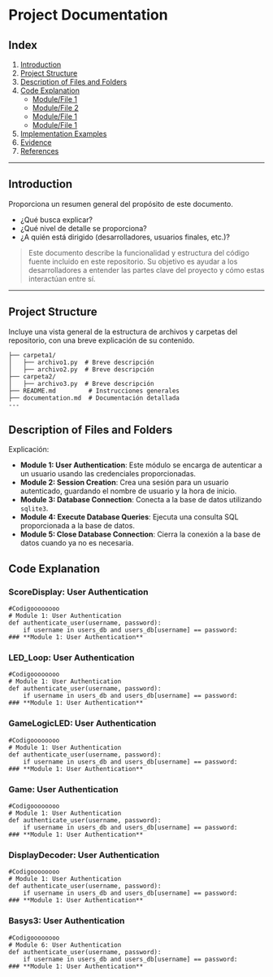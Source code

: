# **Project Documentation**  

## **Index**  
1. [Introduction](#introduction)  
2. [Project Structure](#project-structure)  
3. [Description of Files and Folders](#description-of-files-and-folders)  
4. [Code Explanation](#code-explanation)  
   - [Module/File 1](#modulefile-1)  
   - [Module/File 2](#modulefile-2)
   - [Module/File 1](#modulefile-1)
   - [Module/File 1](#modulefile-1)   
5. [Implementation Examples](#implementation-examples)  
6. [Evidence](#evidence)  
7. [References](#references)
---

## **Introduction**  
Proporciona un resumen general del propósito de este documento.  
- ¿Qué busca explicar?  
- ¿Qué nivel de detalle se proporciona?  
- ¿A quién está dirigido (desarrolladores, usuarios finales, etc.)?  

> Este documento describe la funcionalidad y estructura del código fuente incluido en este repositorio. Su objetivo es ayudar a los desarrolladores a entender las partes clave del proyecto y cómo estas interactúan entre sí.  

---

## **Project Structure**  
Incluye una vista general de la estructura de archivos y carpetas del repositorio, con una breve explicación de su contenido.  

```plaintext
├── carpeta1/  
│   ├── archivo1.py  # Breve descripción  
│   ├── archivo2.py  # Breve descripción  
├── carpeta2/  
│   ├── archivo3.py  # Breve descripción  
├── README.md         # Instrucciones generales  
├── documentation.md  # Documentación detallada  
---
```
## **Description of Files and Folders**  
Explicación:
- **Module 1: User Authentication**: Este módulo se encarga de autenticar a un usuario usando las credenciales proporcionadas.
- **Module 2: Session Creation**: Crea una sesión para un usuario autenticado, guardando el nombre de usuario y la hora de inicio.
- **Module 3: Database Connection**: Conecta a la base de datos utilizando `sqlite3`.
- **Module 4: Execute Database Queries**: Ejecuta una consulta SQL proporcionada a la base de datos.
- **Module 5: Close Database Connection**: Cierra la conexión a la base de datos cuando ya no es necesaria.

## **Code Explanation**  

### **ScoreDisplay: User Authentication**  
```plaintext
#Codigoooooooo 
# Module 1: User Authentication
def authenticate_user(username, password):
    if username in users_db and users_db[username] == password:
### **Module 1: User Authentication**  
```
### **LED_Loop: User Authentication**  
```plaintext
#Codigoooooooo 
# Module 1: User Authentication
def authenticate_user(username, password):
    if username in users_db and users_db[username] == password:
### **Module 1: User Authentication**  
```
### **GameLogicLED: User Authentication**  
```plaintext
#Codigoooooooo 
# Module 1: User Authentication
def authenticate_user(username, password):
    if username in users_db and users_db[username] == password:
### **Module 1: User Authentication**  
```
### **Game: User Authentication**  
```plaintext
#Codigoooooooo 
# Module 1: User Authentication
def authenticate_user(username, password):
    if username in users_db and users_db[username] == password:
### **Module 1: User Authentication**  
```
### **DisplayDecoder: User Authentication**  
```plaintext
#Codigoooooooo 
# Module 1: User Authentication
def authenticate_user(username, password):
    if username in users_db and users_db[username] == password:
### **Module 1: User Authentication**  
```
### **Basys3: User Authentication**  
```plaintext
#Codigoooooooo 
# Module 6: User Authentication
def authenticate_user(username, password):
    if username in users_db and users_db[username] == password:
### **Module 1: User Authentication**  
```

